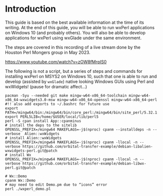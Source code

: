 # Introduction

This guide is based on the best available information at the time
of its writing. At the end of this guide, you will be able to run
wxPerl applications on Windows 10 (and probably others). You will
also be able to develop applications for wxPerl using wxGlade under
the same environment.

The steps are covered in this recording of a live stream done by the
Houston Perl Mongers group in May 2023.

https://www.youtube.com/watch?v=zOW8fMrpIS0

The following is not a script, but a series of steps and commands for
installing wxPerl on MSYS2 on Windows 10, such that one is able to run
and develop (assisted by `wxGlade`) native looking Windows GUIs using
Perl and wxWidgets! (pause for dramatic affect...)

```
pacman -Syu --needed git make mingw-w64-x86_64-toolchain mingw-w64-x86_64-wxwidgets3.0-msw mingw-w64-x86_64-openssl mingw-w64-x86_64-perl
#!! also add exports to ~/.bashrc for future use
export PATH=/mingw64/bin:/mingw64/bin/core_perl:/mingw64/bin/site_perl/5.32.1:$PATH
export PERL5LIB=/home/$USER/local/lib/perl5
perl -S cpan install App::cpanminus
# install the deps to the sitelib
OPENSSL_PREFIX=/mingw64 MAKEFLAGS=-j$(nproc) cpanm --installdeps -n --verbose  Alien::wxWidgets
# install Alien::wxWidgets
OPENSSL_PREFIX=/mingw64 MAKEFLAGS=-j$(nproc) cpanm -llocal -n --verbose https://github.com/orbital-transfer-example/debian-libalien-wxwidgets-perl.git@patch
# install Wx
OPENSSL_PREFIX=/mingw64 MAKEFLAGS=-j$(nproc) cpanm -llocal -n --verbose https://github.com/orbital-transfer-example/debian-libwx-perl.git@patch

# Wx::Demo
cpanm Wx::Demo
# may need to edit Demo.pm due to “icons” error
perl ./wxperl_demo.pl
```
